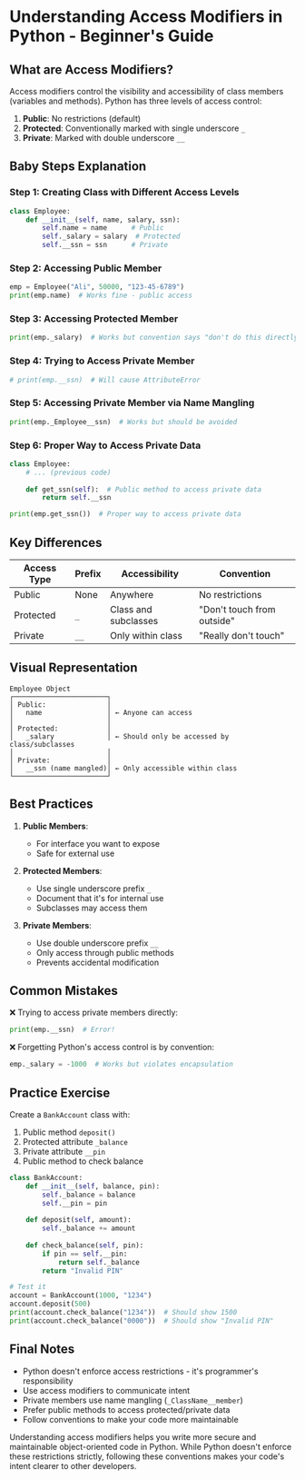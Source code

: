 # Understanding Access Modifiers in Python - Beginner's Guide

## What are Access Modifiers?

Access modifiers control the visibility and accessibility of class members (variables and methods). Python has three levels of access control:

1. **Public**: No restrictions (default)
2. **Protected**: Conventionally marked with single underscore `_`
3. **Private**: Marked with double underscore `__`

## Baby Steps Explanation

### Step 1: Creating Class with Different Access Levels
```python
class Employee:
    def __init__(self, name, salary, ssn):
        self.name = name      # Public
        self._salary = salary  # Protected
        self.__ssn = ssn      # Private
```

### Step 2: Accessing Public Member
```python
emp = Employee("Ali", 50000, "123-45-6789")
print(emp.name)  # Works fine - public access
```

### Step 3: Accessing Protected Member
```python
print(emp._salary)  # Works but convention says "don't do this directly"
```

### Step 4: Trying to Access Private Member
```python
# print(emp.__ssn)  # Will cause AttributeError
```

### Step 5: Accessing Private Member via Name Mangling
```python
print(emp._Employee__ssn)  # Works but should be avoided
```

### Step 6: Proper Way to Access Private Data
```python
class Employee:
    # ... (previous code)
    
    def get_ssn(self):  # Public method to access private data
        return self.__ssn

print(emp.get_ssn())  # Proper way to access private data
```

## Key Differences

| Access Type | Prefix   | Accessibility                     | Convention |
|-------------|---------|-----------------------------------|------------|
| Public      | None    | Anywhere                          | No restrictions |
| Protected   | `_`     | Class and subclasses              | "Don't touch from outside" |
| Private     | `__`    | Only within class                 | "Really don't touch" |

## Visual Representation

```
Employee Object
┌───────────────────────┐
│ Public:               │
│   name                │ ← Anyone can access
│                       │
│ Protected:            │
│   _salary             │ ← Should only be accessed by class/subclasses
│                       │
│ Private:              │
│   __ssn (name mangled)│ ← Only accessible within class
└───────────────────────┘
```

## Best Practices

1. **Public Members**:
   - For interface you want to expose
   - Safe for external use

2. **Protected Members**:
   - Use single underscore prefix `_`
   - Document that it's for internal use
   - Subclasses may access them

3. **Private Members**:
   - Use double underscore prefix `__`
   - Only access through public methods
   - Prevents accidental modification

## Common Mistakes

❌ Trying to access private members directly:
```python
print(emp.__ssn)  # Error!
```

❌ Forgetting Python's access control is by convention:
```python
emp._salary = -1000  # Works but violates encapsulation
```

## Practice Exercise

Create a `BankAccount` class with:
1. Public method `deposit()`
2. Protected attribute `_balance`
3. Private attribute `__pin`
4. Public method to check balance

```python
class BankAccount:
    def __init__(self, balance, pin):
        self._balance = balance
        self.__pin = pin
    
    def deposit(self, amount):
        self._balance += amount
    
    def check_balance(self, pin):
        if pin == self.__pin:
            return self._balance
        return "Invalid PIN"

# Test it
account = BankAccount(1000, "1234")
account.deposit(500)
print(account.check_balance("1234"))  # Should show 1500
print(account.check_balance("0000"))  # Should show "Invalid PIN"
```

## Final Notes

- Python doesn't enforce access restrictions - it's programmer's responsibility
- Use access modifiers to communicate intent
- Private members use name mangling (`_ClassName__member`)
- Prefer public methods to access protected/private data
- Follow conventions to make your code more maintainable

Understanding access modifiers helps you write more secure and maintainable object-oriented code in Python. While Python doesn't enforce these restrictions strictly, following these conventions makes your code's intent clearer to other developers.